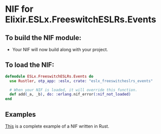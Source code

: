 # NIF for Elixir.ESLx.FreeswitchESLRs.Events

## To build the NIF module:

- Your NIF will now build along with your project.

## To load the NIF:

```elixir
defmodule ESLx.FreeswitchESLRs.Events do
  use Rustler, otp_app: :eslx, crate: "eslx_freeswitcheslrs_events"

  # When your NIF is loaded, it will override this function.
  def add(_a, _b), do: :erlang.nif_error(:nif_not_loaded)
end
```

## Examples

[This](https://github.com/rusterlium/NifIo) is a complete example of a NIF written in Rust.
